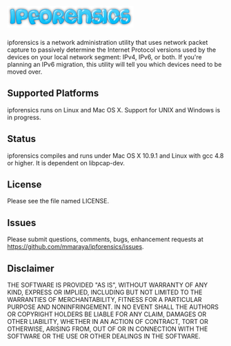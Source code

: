 ![ipforensics logo](ipforensics.png "ipforensics")
==================================================

ipforensics is a network administration utility that uses network packet capture to passively determine the Internet Protocol versions used by the devices on your local network segment: IPv4, IPv6, or both.  If you're planning an IPv6 migration, this utility will tell you which devices need to be moved over.

Supported Platforms
-------------------

ipforensics runs on Linux and Mac OS X. Support for UNIX and Windows is in progress.

Status
------

ipforensics compiles and runs under Mac OS X 10.9.1 and Linux with gcc 4.8 or higher.  It is dependent on libpcap-dev.

License
-------

Please see the file named LICENSE. 

Issues
------

Please submit questions, comments, bugs, enhancement requests at https://github.com/mmaraya/ipforensics/issues.

Disclaimer
----------

THE SOFTWARE IS PROVIDED "AS IS", WITHOUT WARRANTY OF ANY KIND, EXPRESS OR IMPLIED, INCLUDING BUT NOT LIMITED TO THE WARRANTIES OF MERCHANTABILITY, FITNESS FOR A PARTICULAR PURPOSE AND NONINFRINGEMENT. IN NO EVENT SHALL THE AUTHORS OR COPYRIGHT HOLDERS BE LIABLE FOR ANY CLAIM, DAMAGES OR OTHER LIABILITY, WHETHER IN AN ACTION OF CONTRACT, TORT OR OTHERWISE, ARISING FROM, OUT OF OR IN CONNECTION WITH THE SOFTWARE OR THE USE OR OTHER DEALINGS IN THE SOFTWARE.
